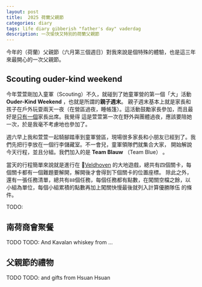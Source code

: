```yaml
---
layout: post
title:  2025 荷蘭父親節 
categories: diary
tags: life diary gibberish "father's day" vaderdag
description: 一次愉快又特別的荷蘭父親節
---
```


今年的（荷蘭）父親節（六月第三個週日）對我來說是個特殊的體驗，也是這三年來最開心的一次父親節。

## Scouting ouder-kind weekend

今年萱萱剛加入童軍（Scouting）不久，就碰到了她童軍營的第一個「大」活動 **Ouder-Kind Weekend** ，也就是所謂的**親子週末**。
親子週末基本上就是家長和孩子在戶外玩耍兩天一夜（在營區過夜，睡帳篷）。這活動鼓勵家長參加，而且最好是<u>只有一個</u>家長出席。我覺得
這是萱萱第一次在野外與團體過夜，應該要陪她一次，於是我毫不考慮地也參加了。

週六早上我和萱萱一起騎腳踏車到童軍營區，現場很多家長和小朋友已經到了。我們先把行李放在一個行李儲藏室。不一會兒，童軍領隊們就集合大家，
開始解說今天行程，並且分組。我們加入的是 **Team Blauw** （Team Blue） 。

當天的行程簡單來說就是進行在 📍[Veldhoven][veldhoven] 的大地遊戲，總共有四個關卡，每個關卡都有一個難題要解開，解開後才會得到下個關卡的位置座標。
除此之外，還有一張任務清單，總共有`88`個任務，每個任務都有點數，在闖關空檔之餘，以小組為單位，每個小組累積的點數再加上闖關快慢最後就列入計算優勝隊伍
的條件。

TODO:


## 南荷商會聚餐

TODO
TODO: And Kavalan whiskey from ...


## 父親節的禮物

TODO
TODO: and gifts from Hsuan Hsuan


[veldhoven]: https://maps.app.goo.gl/BD1qzUpYiQ49vEBm6